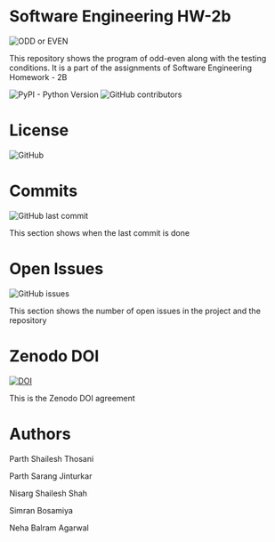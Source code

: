 # Software Engineering HW-2b

![ODD or EVEN](https://user-images.githubusercontent.com/89279195/131880299-19927f79-44cd-4355-9b07-797c34e42235.png)

This repository shows the program of odd-even along with the testing conditions. It is a part of the assignments of Software Engineering Homework - 2B

![PyPI - Python Version](https://img.shields.io/pypi/pyversions/numpy)
![GitHub contributors](https://img.shields.io/github/contributors-anon/freakNewton/HW-2b)

# License
![GitHub](https://img.shields.io/github/license/freakNewton/HW-2b)


# Commits
![GitHub last commit](https://img.shields.io/github/last-commit/freakNewton/HW-2b)

This section shows when the last commit is done

# Open Issues
![GitHub issues](https://img.shields.io/github/issues/freakNewton/HW-2b)

This section shows the number of open issues in the project and the repository

# Zenodo DOI
[![DOI](https://zenodo.org/badge/401821008.svg)](https://zenodo.org/badge/latestdoi/401821008)

This is the Zenodo DOI agreement

# Authors
Parth Shailesh Thosani

Parth Sarang Jinturkar

Nisarg Shailesh Shah

Simran Bosamiya 

Neha Balram Agarwal



